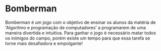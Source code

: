 # Bomberman
Bomberman é um jogo com o objetivo de ensinar os alunos da matéria de 'Algoritmo e programação de computadores' a programarem de uma maneira divertida e intuitiva. Para ganhar o jogo é necessário matar todos os inimigos do campo, porém existe um tempo para que essa tarefa se torne mais desafiadora e empolgante!
